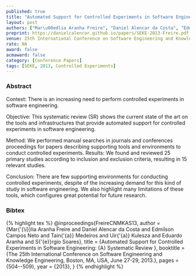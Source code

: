 ```yaml
---
published: true
title: "Automated Support for Controlled Experiments in Software Engineering\u003a A Systematic Review"
layout: post
authors: ["Mar\u00edlia Aranha Freire", "Daniel Alencar da Costa", "Edmilson Campos Neto", "Tain\u00e1 Medeiros", "Uir\u00e1 Kulesza", "Eduardo Aranha and S\u00e9rgio Soares "]
preprint: https://danielcalencar.github.io/papers/SEKE-2013-Freire.pdf 
venue: 25th International Conference on Software Engineering and Knowledge Engineering (SEKE 2013)
rate: NA
award: false
acmaward: false
category: [Conference Papers]
tags: [SEKE, 2013, Controlled Experiments]
---   
```


### Abstract 

Context: There is an increasing need to perform controlled experiments in software engineering.

Objective: This systematic review (SR) shows the current state of the art on the tools and
infrastructures that provide automated support for controlled experiments in software engineering.

Method: We performed manual searches in journals and conferences proceedings for papers describing
supporting tools and environments to conduct controlled experiments. Results: We found and reviewed
25 primary studies according to inclusion and exclusion criteria, resulting in 15 relevant studies.

Conclusion: There are few supporting environments for conducting controlled experiments, despite of
the increasing demand for this kind of study in software engineering. We also highlight many
limitations of these tools, which configures great potential for future research.


### Bibtex 

{% highlight tex %}
@inproceedings{FreireCNMKAS13,
  author    = {Mar{\'{\i}}lia Aranha Freire and
               Daniel Alencar da Costa and
               Edmilson Campos Neto and
               Tain{\'{a}} Medeiros and
               Uir{\'{a}} Kulesza and
               Eduardo Aranha and
               S{\'{e}}rgio Soares},
  title     = {Automated Support for Controlled Experiments in Software Engineering:
               {A} Systematic Review },
  booktitle = {The 25th International Conference on Software Engineering and Knowledge
               Engineering, Boston, MA, USA, June 27-29, 2013.},
  pages     = {504--509},
  year      = {2013},
}
{% endhighlight %}
